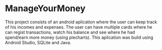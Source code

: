 # ManageYourMoney
This project consists of an android aplication where the user can keep track of his incomes and expenses. The user can have multiple cards where he can regist transactions, watch his balance and see where he had spend/earn more money (using piecharts). This aplication was build using Android Studio, SQLite and Java.
